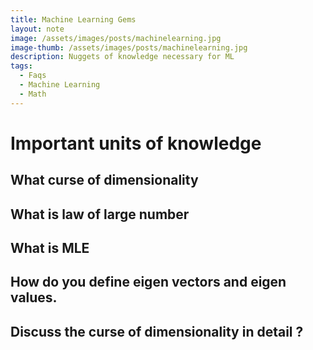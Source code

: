 ```yaml
---
title: Machine Learning Gems
layout: note
image: /assets/images/posts/machinelearning.jpg
image-thumb: /assets/images/posts/machinelearning.jpg
description: Nuggets of knowledge necessary for ML
tags:
  - Faqs
  - Machine Learning
  - Math
---
```


# Important units of knowledge 


## What curse of dimensionality

## What is law of large number

## What is MLE

## How do you define eigen vectors and eigen values.


## Discuss the curse of dimensionality in detail ?


## 